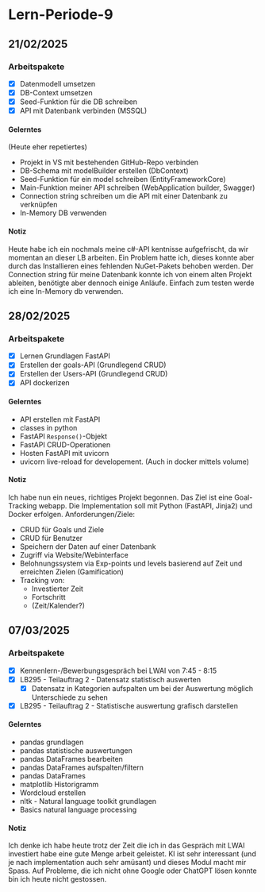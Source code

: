 # Lern-Periode-9
## 21/02/2025
### Arbeitspakete
- [x] Datenmodell umsetzen
- [x] DB-Context umsetzen
- [x] Seed-Funktion für die DB schreiben
- [x] API mit Datenbank verbinden (MSSQL)

#### Gelerntes
(Heute eher repetiertes)
- Projekt in VS mit bestehenden GitHub-Repo verbinden
- DB-Schema mit modelBuilder erstellen (DbContext)
- Seed-Funktion für ein model schreiben (EntityFrameworkCore)
- Main-Funktion meiner API schreiben (WebApplication builder, Swagger)
- Connection string schreiben um die API mit einer Datenbank zu verknüpfen
- In-Memory DB verwenden

#### Notiz
Heute habe ich ein nochmals meine c#-API kentnisse aufgefrischt, da wir momentan an dieser LB arbeiten. Ein Problem hatte ich, dieses konnte aber durch das Installieren eines fehlenden NuGet-Pakets behoben werden. Der Connection string für meine Datenbank konnte ich von einem alten Projekt ableiten, benötigte aber dennoch einige Anläufe. Einfach zum testen werde ich eine In-Memory db verwenden.

## 28/02/2025
### Arbeitspakete
- [x] Lernen Grundlagen FastAPI
- [x] Erstellen der goals-API (Grundlegend CRUD)
- [x] Erstellen der Users-API (Grundlegend CRUD)
- [x] API dockerizen

#### Gelerntes
- API erstellen mit FastAPI
- classes in python
- FastAPI `Response()`-Objekt
- FastAPI CRUD-Operationen
- Hosten FastAPI mit uvicorn
- uvicorn live-reload for developement. (Auch in docker mittels volume)

#### Notiz
Ich habe nun ein neues, richtiges Projekt begonnen. Das Ziel ist eine Goal-Tracking webapp. Die Implementation soll mit Python (FastAPI, Jinja2) und Docker erfolgen.
Anforderungen/Ziele:
- CRUD für Goals und Ziele
- CRUD für Benutzer
- Speichern der Daten auf einer Datenbank
- Zugriff via Website/Webinterface
- Belohnungssystem via Exp-points und levels basierend auf Zeit und erreichten Zielen (Gamification)
- Tracking von:
  - Investierter Zeit
  - Fortschritt
  - (Zeit/Kalender?)

## 07/03/2025
### Arbeitspakete
- [x] Kennenlern-/Bewerbungsgespräch bei LWAI von 7:45 - 8:15
- [x] LB295 - Teilauftrag 2 - Datensatz statistisch auswerten
  - [x] Datensatz in Kategorien aufspalten um bei der Auswertung möglich Unterschiede zu sehen
- [x] LB295 - Teilauftrag 2 - Statistische auswertung grafisch darstellen
      
#### Gelerntes
- pandas grundlagen
- pandas statistische auswertungen
- pandas DataFrames bearbeiten
- pandas DataFrames aufspalten/filtern
- pandas DataFrames
- matplotlib Historigramm
- Wordcloud erstellen
- nltk - Natural language toolkit grundlagen
- Basics natural language processing
  
#### Notiz
Ich denke ich habe heute trotz der Zeit die ich in das Gespräch mit LWAI investiert habe eine gute Menge arbeit geleistet. KI ist sehr interessant (und je nach implementation auch sehr amüsant) und dieses Modul macht mir Spass. Auf Probleme, die ich nicht ohne Google oder ChatGPT lösen konnte bin ich heute nicht gestossen.
